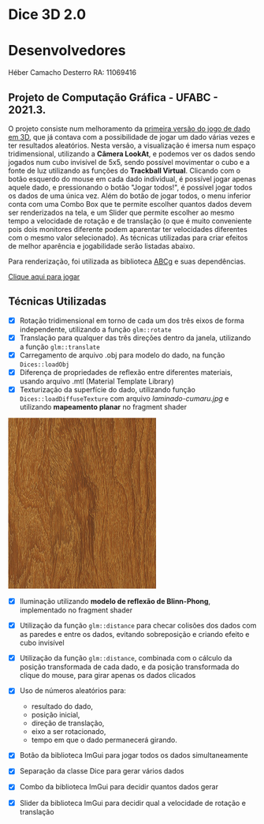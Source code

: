 # Dice 3D 2.0

# Desenvolvedores
Héber Camacho Desterro RA: 11069416

## Projeto de Computação Gráfica - UFABC - 2021.3.
O projeto consiste num melhoramento da [primeira versão do jogo de dado em 3D](https://hebercamacho.github.io/dice-3D/dice), que já contava com a possibilidade de jogar um dado várias vezes e ter resultados aleatórios.
Nesta versão, a visualização é imersa num espaço tridimensional, utilizando a **Câmera LookAt**, e podemos ver os dados sendo jogados num cubo invisível de 5x5, sendo possível movimentar o cubo e a fonte de luz utilizando as funções do **Trackball Virtual**.
Clicando com o botão esquerdo do mouse em cada dado individual, é possível jogar apenas aquele dado, e pressionando o botão "Jogar todos!", é possível jogar todos os dados de uma única vez.
Além do botão de jogar todos, o menu inferior conta com uma Combo Box que te permite escolher quantos dados devem ser renderizados na tela, e um Slider que permite escolher ao mesmo tempo a velocidade de rotação e de translação (o que é muito conveniente pois dois monitores diferente podem aparentar ter velocidades diferentes com o mesmo valor selecionado).
As técnicas utilizadas para criar efeitos de melhor aparência e jogabilidade serão listadas abaixo.


Para renderização, foi utilizada as biblioteca [ABCg](https://github.com/hbatagelo/abcg) e suas dependências.

[Clique aqui para jogar](https://hebercamacho.github.io/dicetrack-3D/dicetrack)

## Técnicas Utilizadas
- [x] Rotação tridimensional em torno de cada um dos três eixos de forma independente, utilizando a função ``glm::rotate``
- [x] Translação para qualquer das três direções dentro da janela, utilizando a função ``glm::translate``
- [x] Carregamento de arquivo .obj para modelo do dado, na função ``Dices::loadObj``
- [x] Diferença de propriedades de reflexão entre diferentes materiais, usando arquivo .mtl (Material Template Library)
- [x] Texturização da superfície do dado, utilizando função ``Dices::loadDiffuseTexture`` com arquivo *laminado-cumaru.jpg* e utilizando **mapeamento planar** no fragment shader
    
![Textura de madeira laminado cumaru](./assets/maps/laminado-cumaru.jpg?raw=true)

- [x] Iluminação utilizando **modelo de reflexão de Blinn-Phong**, implementado no fragment shader
- [x] Utilização da função ``glm::distance`` para checar colisões dos dados com as paredes e entre os dados, evitando sobreposição e criando efeito e cubo invisível
- [x] Utilização da função ``glm::distance``, combinada com o cálculo da posição transformada de cada dado, e da posição transformada do clique do mouse, para girar apenas os dados clicados
- [x] Uso de números aleatórios para: 
    - resultado do dado, 
    - posição inicial, 
    - direção de translação, 
    - eixo a ser rotacionado,
    - tempo em que o dado permanecerá girando.
- [x] Botão da biblioteca ImGui para jogar todos os dados simultaneamente
- [x] Separação da classe Dice para gerar vários dados
- [x] Combo da biblioteca ImGui para decidir quantos dados gerar
- [x] Slider da biblioteca ImGui para decidir qual a velocidade de rotação e translação

